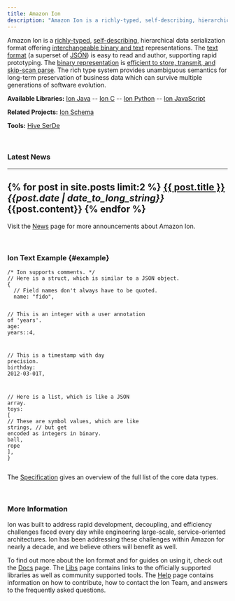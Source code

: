 ```yaml
---
title: Amazon Ion
description: "Amazon Ion is a richly-typed, self-describing, hierarchical data serialization format offering interchangeable binary and text representations. Ion was built to address rapid development, decoupling, and efficiency challenges faced every day while engineering large-scale, service-oriented architectures. Ion has been addressing these challenges within Amazon for nearly a decade, and we believe others will benefit as well."
---
```


Amazon Ion is a [richly-typed][13], [self-describing][15], hierarchical data serialization
format offering [interchangeable binary and text][14] representations. The [text format][10]
(a superset of [JSON][1]) is easy to read and author, supporting rapid
prototyping. The [binary representation][11] is [efficient to store, transmit, and
skip-scan parse][16].  The rich type system provides unambiguous semantics for
long-term preservation of business data which can survive multiple generations
of software evolution.

**Available Libraries:** [Ion Java][3] -- [Ion C][4] -- [Ion Python][5] -- [Ion JavaScript][6]

**Related Projects:** [Ion Schema][17]

**Tools:** [Hive SerDe][18]

<br/>

### Latest News

---
{% for post in site.posts limit:2 %}
  **<a href="{{site.baseurl}}{{post.url}}">{{ post.title }}</a>**<br/>
  *{{post.date | date_to_long_string}}*<br/>
  {{post.content}}
{% endfor %}
---
Visit the [News][7] page for more announcements about Amazon Ion.

<br/>

### Ion Text Example {#example}
<!-- commented out until we create a pygment parser for Ion
```json-doc
/* Ion supports comments. */
// Here is a struct, which is similar to a JSON object.
{
  // Field names don't always have to be quoted.
  name: "fido",

  // This is an integer with a user annotation of 'years'.
  age: years::4,

  // This is a timestamp with day precision.
  birthday: 2012-03-01T,

  // Here is a list, which is like a JSON array.
  toys: [
    // These are symbol values, which are like strings,
    // but get encoded as integers in binary.
    ball,
    rope
  ],
}
```
-->
<!--
To generate:
1. Uncomment the json-doc code block above
2. Run Jekyll locally (jekyll serve)
3. Navigate to the index page in a browser and inspect the code
4. Copy the generated html over the html below
5. Find and replace any instance of err with na
6. Comment out the code block above
 -->
<div class="language-json-doc highlighter-rouge"><div class="highlight"><pre class="highlight"><code><span class="c">/* Ion supports comments. */</span><span class="w">
</span><span class="c1">// Here is a struct, which is similar to a JSON object.</span><span class="w">
</span><span class="p">{</span><span class="w">
  </span><span class="c1">// Field names don't always have to be quoted.</span><span class="w">
  </span><span class="na">name</span><span class="p">:</span><span class="w"> </span><span class="s2">"fido"</span><span class="p">,</span><span class="w">

  </span><span class="c1">// This is an integer with a user annotation of 'years'.</span><span class="w">
  </span><span class="na">age</span><span class="p">:</span><span class="w"> </span><span class="na">years</span><span class="p">::</span><span class="mi">4</span><span class="p">,</span><span class="w">

  </span><span class="c1">// This is a timestamp with day precision.</span><span class="w">
  </span><span class="na">birthday</span><span class="p">:</span><span class="w"> </span><span class="mi">2012-03-01</span><span class="mi">T</span><span class="p">,</span><span class="w">

  </span><span class="c1">// Here is a list, which is like a JSON array.</span><span class="w">
  </span><span class="na">toys</span><span class="p">:</span><span class="w"> </span><span class="p">[</span><span class="w">
    </span><span class="c1">// These are symbol values, which are like strings,</span><span class="w">
    </span><span class="c1">// but get encoded as integers in binary.</span><span class="w">
    </span><span class="na">ball</span><span class="p">,</span><span class="w">
    </span><span class="na">rope</span><span class="w">
  </span><span class="p">],</span><span class="w">
</span><span class="p">}</span><span class="w">
</span></code></pre></div></div>

The [Specification][10] gives an overview of the full list of the core data types.

<br/>

### More Information

Ion was built to address rapid development, decoupling, and efficiency
challenges faced every day while engineering large-scale, service-oriented
architectures. Ion has been addressing these challenges within Amazon for nearly
a decade, and we believe others will benefit as well.

To find out more about the Ion format and for guides on using it, check out the [Docs][8] page. The [Libs][12] page contains links to the officially supported libraries as well as community supported tools. The [Help][9] page contains information on how to contribute, how to contact the Ion Team, and answers to the frequently asked questions.

<!-- References -->
[1]: http://json.org
[2]: guides/why.html
[3]: https://github.com/amzn/ion-java
[4]: https://github.com/amzn/ion-c
[5]: https://github.com/amzn/ion-python
[6]: https://github.com/amzn/ion-js
[7]: news.html
[8]: docs.html
[9]: help.html
[10]: docs/spec.html
[11]: docs/binary.html
[12]: libs.html
[13]: guides/why.html#rich-type-system
[14]: guides/why.html#dual-format-interoperability
[15]: guides/why.html#self-describing
[16]: guides/why.html#read-optimized-binary-format
[17]: https://amzn.github.io/ion-schema
[18]: https://github.com/amzn/ion-hive-serde
